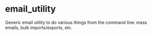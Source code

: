 # email_utility
Generic email utility to do various things from the command line: mass emails, bulk imports/exports, etc.
